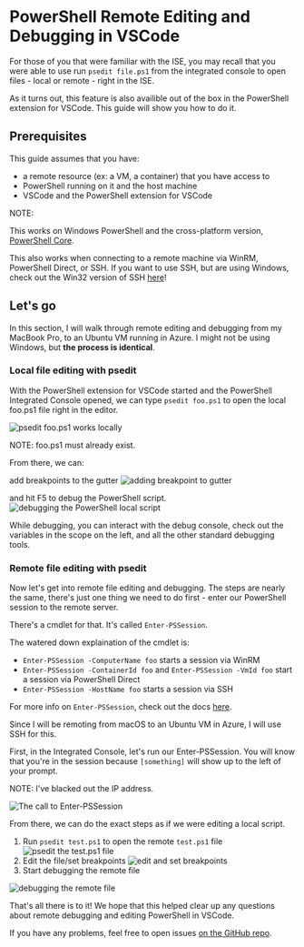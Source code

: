 # PowerShell Remote Editing and Debugging in VSCode

For those of you that were familiar with the ISE, you may recall that you were able to use run `psedit file.ps1` from the integrated console to open files - local or remote - right in the ISE.

As it turns out, this feature is also availible out of the box in the PowerShell extension for VSCode. This guide will show you how to do it.

## Prerequisites

This guide assumes that you have:

* a remote resource (ex: a VM, a container) that you have access to
* PowerShell running on it and the host machine
* VSCode and the PowerShell extension for VSCode

NOTE:

This works on Windows PowerShell and the cross-platform version, [PowerShell Core](https://github.com/powershell/powershell).

This also works when connecting to a remote machine via WinRM, PowerShell Direct, or SSH. If you want to use SSH, but are using Windows, check out the Win32 version of SSH [here](https://github.com/PowerShell/Win32-OpenSSH)!

## Let's go

In this section, I will walk through remote editing and debugging from my MacBook Pro, to an Ubuntu VM running in Azure. I might not be using Windows, but **the process is identical**.

### Local file editing with psedit

With the PowerShell extension for VSCode started and the PowerShell Integrated Console opened, we can type `psedit foo.ps1` to open the local foo.ps1 file right in the editor.

![psedit foo.ps1 works locally](Assets/pseditlocal.png)

NOTE: foo.ps1 must already exist.

From there, we can:

add breakpoints to the gutter
![adding breakpoint to gutter](Assets/addbreakpoints.png)

and hit F5 to debug the PowerShell script.
![debugging the PowerShell local script](Assets/debugging.png)

While debugging, you can interact with the debug console, check out the variables in the scope on the left, and all the other standard debugging tools.

### Remote file editing with psedit

Now let's get into remote file editing and debugging. The steps are nearly the same, there's just one thing we need to do first - enter our PowerShell session to the remote server.

There's a cmdlet for that. It's called `Enter-PSSession`.

The watered down explaination of the cmdlet is:

* `Enter-PSSession -ComputerName foo` starts a session via WinRM
* `Enter-PSSession -ContainerId foo` and `Enter-PSSession -VmId foo` start a session via PowerShell Direct
* `Enter-PSSession -HostName foo` starts a session via SSH

For more info on `Enter-PSSession`, check out the docs [here](https://docs.microsoft.com/en-us/powershell/module/microsoft.powershell.core/enter-pssession?view=powershell-6).

Since I will be remoting from macOS to an Ubuntu VM in Azure, I will use SSH for this.

First, in the Integrated Console, let's run our Enter-PSSession. You will know that you're in the session because `[something]` will show up to the left of your prompt.

NOTE: I've blacked out the IP address.

![The call to Enter-PSSession](Assets/enterpssession.png)

From there, we can do the exact steps as if we were editing a local script.

1. Run `psedit test.ps1` to open the remote `test.ps1` file
![psedit the test.ps1 file](Assets/pseditremote.png)
2. Edit the file/set breakpoints
![edit and set breakpoints](Assets/addbreakpointremote.png)
3. Start debugging the remote file

![debugging the remote file](Assets/debuggingremote.png)

That's all there is to it! We hope that this helped clear up any questions about remote debugging and editing PowerShell in VSCode.

If you have any problems, feel free to open issues [on the GitHub repo](http://github.com/powershell/vscode-powershell).

